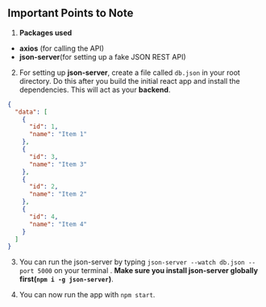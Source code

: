 ## Important Points to Note

1. **Packages used**

- **axios** (for calling the API)
- **json-server**(for setting up a fake JSON REST API)

2. For setting up **json-server**, create a file called `db.json` in your root directory. Do this after you build the initial react app and install the dependencies. This will act as your **backend**.

  ```json
  {
    "data": [
      {
        "id": 1,
        "name": "Item 1"
      },
      {
        "id": 3,
        "name": "Item 3"
      },
      {
        "id": 2,
        "name": "Item 2"
      },
      {
        "id": 4,
        "name": "Item 4"
      }
    ]
  }
  ```
3. You can run the json-server by typing `json-server --watch db.json --port 5000` on your terminal . **Make sure you install json-server globally first(`npm i -g json-server`)**.

4. You can now run the app with `npm start`.
